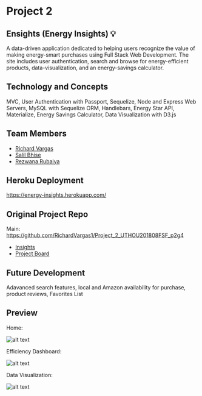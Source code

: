 # Project 2

## Ensights (Energy Insights) :bulb:
A data-driven application dedicated to helping users recognize the value of making energy-smart purchases using Full Stack Web Development. The site includes user authentication, search and browse for energy-efficient products, data-visualization, and an energy-savings calculator.

## Technology and Concepts 
MVC, User Authentication with Passport, Sequelize, Node and Express Web Servers, MySQL with Sequelize ORM, Handlebars, Energy Star API, Materialize, Energy Savings Calculator, Data Visualization with D3.js

## Team Members
- [Richard Vargas](https://github.com/RichardVargas1)
- [Salil Bhise](https://github.com/salilbhise)
- [Rezwana Rubaiya](https://github.com/rezwanayeem)

## Heroku Deployment
https://energy-insights.herokuapp.com/

## Original Project Repo
Main: https://github.com/RichardVargas1/Project_2_UTHOU201808FSF_p2g4
- [Insights](https://github.com/RichardVargas1/Project_2_UTHOU201808FSF_p2g4/pulse)
- [Project Board](https://github.com/RichardVargas1/Project_2_UTHOU201808FSF_p2g4/projects/1)

## Future Development 
Adavanced search features, local and Amazon availability for purchase, product reviews, Favorites List

## Preview 

Home: 

![alt text](http://i66.tinypic.com/1z554ec.png)

Efficiency Dashboard:

![alt text](http://i67.tinypic.com/fu5et0.png)

Data Visualization:

![alt text](http://i65.tinypic.com/2u7wv9t.png)
